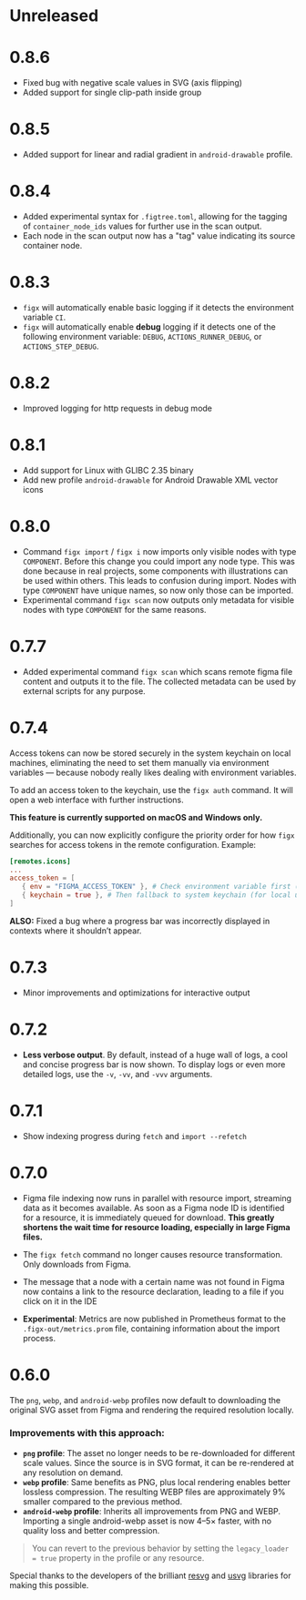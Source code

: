 # Unreleased

# 0.8.6

- Fixed bug with negative scale values in SVG (axis flipping)
- Added support for single clip-path inside group

# 0.8.5

- Added support for linear and radial gradient in `android-drawable` profile.

# 0.8.4

- Added experimental syntax for `.figtree.toml`, allowing for the tagging of `container_node_ids` values for further use in the scan output.
- Each node in the scan output now has a "tag" value indicating its source container node.

# 0.8.3

- `figx` will automatically enable basic logging if it detects the environment variable `CI`.
- `figx` will automatically enable **debug** logging if it detects one of the following environment variable: `DEBUG`, `ACTIONS_RUNNER_DEBUG`, or `ACTIONS_STEP_DEBUG`.

# 0.8.2

- Improved logging for http requests in debug mode

# 0.8.1

- Add support for Linux with GLIBC 2.35 binary
- Add new profile `android-drawable` for Android Drawable XML vector icons

# 0.8.0

- Command `figx import` / `figx i` now imports only visible nodes with type `COMPONENT`. Before this change you could import any node type. This was done because in real projects, some components with illustrations can be used within others. This leads to confusion during import. Nodes with type `COMPONENT` have unique names, so now only those can be imported.
- Experimental command `figx scan` now outputs only metadata for visible nodes with type `COMPONENT` for the same reasons.

# 0.7.7

- Added experimental command `figx scan` which scans remote figma file content and outputs it to the file. The collected metadata can be used by external scripts for any purpose.

# 0.7.4

Access tokens can now be stored securely in the system keychain on local machines, eliminating the need to set them manually via environment variables — because nobody really likes dealing with environment variables.

To add an access token to the keychain, use the `figx auth` command. It will open a web interface with further instructions.

**This feature is currently supported on macOS and Windows only.**

Additionally, you can now explicitly configure the priority order for how `figx` searches for access tokens in the remote configuration. Example:

```toml
[remotes.icons]
...
access_token = [
   { env = "FIGMA_ACCESS_TOKEN" }, # Check environment variable first (e.g., for CI)
   { keychain = true }, # Then fallback to system keychain (for local use)
]
```

**ALSO:** Fixed a bug where a progress bar was incorrectly displayed in contexts where it shouldn’t appear.

# 0.7.3

- Minor improvements and optimizations for interactive output

# 0.7.2

- **Less verbose output**. By default, instead of a huge wall of logs, a cool and concise progress bar is now shown. To display logs or even more detailed logs, use the `-v`, `-vv`, and `-vvv` arguments.

# 0.7.1

- Show indexing progress during `fetch` and `import --refetch`

# 0.7.0

- Figma file indexing now runs in parallel with resource import, streaming data as it becomes available. As soon as a Figma node ID is identified for a resource, it is immediately queued for download.
   **This greatly shortens the wait time for resource loading, especially in large Figma files.**

- The `figx fetch` command no longer causes resource transformation. Only downloads from Figma.

- The message that a node with a certain name was not found in Figma now contains a link to the resource declaration, leading to a file if you click on it in the IDE

- **Experimental**: Metrics are now published in Prometheus format to the `.figx-out/metrics.prom` file, containing information about the import process.

# 0.6.0

The `png`, `webp`, and `android-webp` profiles now default to downloading the original SVG asset from Figma and rendering the required resolution locally.

### Improvements with this approach:
* **`png` profile**: The asset no longer needs to be re-downloaded for different scale values. Since the source is in SVG format, it can be re-rendered at any resolution on demand.
* **`webp` profile**: Same benefits as PNG, plus local rendering enables better lossless compression. The resulting WEBP files are approximately 9% smaller compared to the previous method.
* **`android-webp` profile**: Inherits all improvements from PNG and WEBP. Importing a single android-webp asset is now 4–5× faster, with no quality loss and better compression.

> You can revert to the previous behavior by setting the `legacy_loader = true` property in the profile or any resource.

Special thanks to the developers of the brilliant [resvg](https://github.com/linebender/resvg) and [usvg](https://github.com/linebender/resvg/tree/main/crates/usvg) libraries for making this possible.
